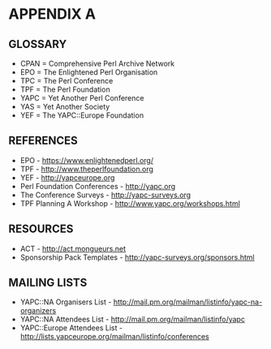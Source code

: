 # APPENDIX A

## GLOSSARY

  * CPAN = Comprehensive Perl Archive Network
  * EPO = The Enlightened Perl Organisation
  * TPC = The Perl Conference
  * TPF = The Perl Foundation
  * YAPC = Yet Another Perl Conference
  * YAS = Yet Another Society
  * YEF = The YAPC::Europe Foundation

## REFERENCES

  * EPO - https://www.enlightenedperl.org/
  * TPF - http://www.theperlfoundation.org
  * YEF - http://yapceurope.org
  * Perl Foundation Conferences - http://yapc.org
  * The Conference Surveys - http://yapc-surveys.org
  * TPF Planning A Workshop - http://www.yapc.org/workshops.html

## RESOURCES

  * ACT - http://act.mongueurs.net
  * Sponsorship Pack Templates - http://yapc-surveys.org/sponsors.html

## MAILING LISTS

  * YAPC::NA Organisers List - http://mail.pm.org/mailman/listinfo/yapc-na-organizers
  * YAPC::NA Attendees List - http://mail.pm.org/mailman/listinfo/yapc
  * YAPC::Europe Attendees List - http://lists.yapceurope.org/mailman/listinfo/conferences
